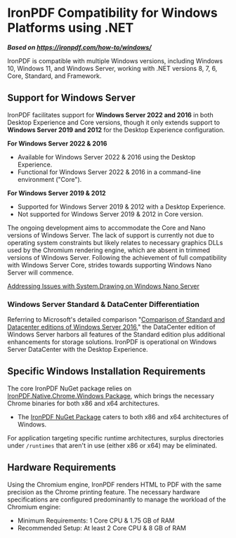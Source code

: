 # IronPDF Compatibility for Windows Platforms using .NET

***Based on <https://ironpdf.com/how-to/windows/>***


IronPDF is compatible with multiple Windows versions, including Windows 10, Windows 11, and Windows Server, working with .NET versions 8, 7, 6, Core, Standard, and Framework.

## Support for Windows Server

IronPDF facilitates support for **Windows Server 2022 and 2016** in both Desktop Experience and Core versions, though it only extends support to **Windows Server 2019 and 2012** for the Desktop Experience configuration.

**For Windows Server 2022 & 2016**

- <i class="fa-regular fa-circle-check" style="color: #63E6BE;"></i> Available for Windows Server 2022 & 2016 using the Desktop Experience.
- <i class="fa-regular fa-circle-check" style="color: #63E6BE;"></i> Functional for Windows Server 2022 & 2016 in a command-line environment ("Core").

**For Windows Server 2019 & 2012**

- <i class="fa-regular fa-circle-check" style="color: #63E6BE;"></i> Supported for Windows Server 2019 & 2012 with a Desktop Experience.
- <i class="fa-regular fa-circle-xmark" style="color: #ff4abd;"></i> Not supported for Windows Server 2019 & 2012 in Core version.

The ongoing development aims to accommodate the Core and Nano versions of Windows Server. The lack of support is currently not due to operating system constraints but likely relates to necessary graphics DLLs used by the Chromium rendering engine, which are absent in trimmed versions of Windows Server. Following the achievement of full compatibility with Windows Server Core, strides towards supporting Windows Nano Server will commence.

[Addressing Issues with System.Drawing on Windows Nano Server](https://ironpdf.com/troubleshooting/libcef-dll-203/)

### Windows Server Standard & DataCenter Differentiation

Referring to Microsoft's detailed comparison "[Comparison of Standard and Datacenter editions of Windows Server 2016](https://learn.microsoft.com/en-us/windows-server/get-started/editions-comparison-windows-server-2016?tabs=full-comparison)," the DataCenter edition of Windows Server harbors all features of the Standard edition plus additional enhancements for storage solutions. IronPDF is operational on Windows Server DataCenter with the Desktop Experience.

## Specific Windows Installation Requirements

The core IronPDF NuGet package relies on [IronPDF.Native.Chrome.Windows Package](https://www.nuget.org/packages/IronPdf.Native.Chrome.Windows/), which brings the necessary Chrome binaries for both x86 and x64 architectures.

- The [IronPDF NuGet Package](https://www.nuget.org/packages/IronPdf/) caters to both x86 and x64 architectures of Windows.

For application targeting specific runtime architectures, surplus directories under `/runtimes` that aren't in use (either x86 or x64) may be eliminated.

## Hardware Requirements

Using the Chromium engine, IronPDF renders HTML to PDF with the same precision as the Chrome printing feature. The necessary hardware specifications are configured predominantly to manage the workload of the Chromium engine:

- Minimum Requirements: 1 Core CPU & 1.75 GB of RAM
- Recommended Setup: At least 2 Core CPU & 8 GB of RAM